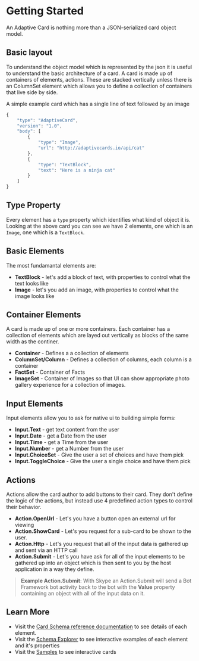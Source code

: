 # Getting Started 
An Adaptive Card is nothing more than a JSON-serialized card object model.

## Basic layout 
To understand the object model which is represented by the json it is useful to understand the basic architecture of a card.  A card is made up of containers of elements, actions.  These are stacked vertically unless there is an ColumnSet element which allows you to define a collection of containers that live side by side.

A simple example card which has a single line of text followed by an image
```javascript
{
    "type": "AdaptiveCard",
    "version": "1.0",
    "body": [
        {
            "type": "Image",
            "url": "http://adaptivecards.io/api/cat"
        },
        {
            "type": "TextBlock",
            "text": "Here is a ninja cat"
        }
    ]
}
```

## Type Property
Every element has a `type` property which identifies what kind of object it is. Looking at the above card you can see we
have 2 elements, one which is an `Image`, one which is a `TextBlock`.

## Basic Elements
The most fundamantal elements are:
* **TextBlock** - let's add a block of text, with properties to control what the text looks like
* **Image** - let's you add an image, with properties to control what the image looks like

## Container Elements
A card is made up of one or more containers.  Each container has a collection of elements which are layed out vertically as blocks of the same width as the continer. 

* **Container** - Defines a a collection of elements 
* **ColumnSet/Column** - Defines a collection of columns, each column is a container
* **FactSet** - Container of Facts
* **ImageSet** - Container of Images so that UI can show appropriate photo gallery experience for a collection of images.

## Input Elements
Input elements allow you to ask for native ui to building simple forms:
* **Input.Text** - get text content from the user
* **Input.Date** - get a Date from the user
* **Input.Time** - get a Time from the user
* **Input.Number** - get a Number from the user
* **Input.ChoiceSet** - Give the user a set of choices and have them pick
* **Input.ToggleChoice** - Give the user a single choice and have them pick

## Actions
Actions allow the card author to add buttons to their card.  They don't define the logic of the actions, but instead use
4 predefined action types to control their behavior.

* **Action.OpenUrl** - Let's you have a button open an external url for viewing
* **Action.ShowCard** - Let's you request for a sub-card to be shown to the user.  
* **Action.Http** - Let's you request that all of the input data is gathered up and sent via an HTTP call 
* **Action.Submit** - Let's you have ask for all of the input elements to be gathered up into an object which is then sent to you by the host application in a way they define.

> **Example Action.Submit**: With Skype an Action.Submit will send a Bot Framework bot activity back to the bot with the **Value** property containing an object with all of the input data on it.

## Learn More
* Visit the [Card Schema reference documentation](/documentation#create-cardschema) to see details of each element.
* Visit the [Schema Explorer](/Explorer) to see interactive examples of each element and it's properties
* Visit the [Samples](/samples) to see interactive cards

 
